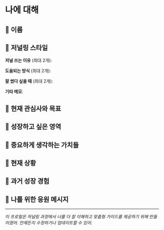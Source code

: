 # 나에 대해

## 👤 이름

<!-- 이름이나 선호하는 호칭 -->

## 🎨 저널링 스타일

**저널 쓰는 이유** (최대 2개):
<!-- 예: 생각 비우기, 통찰 얻기 -->

**도움되는 방식** (최대 2개):
<!-- 예: 공감받는 느낌, 가끔 짚어주기 -->

**잘 썼다 싶을 때** (최대 2개):
<!-- 예: 머리 정리됐을 때, 감정 털어냈을 때 -->

**기타 메모**:

## 🎯 현재 관심사와 목표

<!-- 요즘 가장 관심 있는 것, 이루고 싶은 것 -->

## 🌱 성장하고 싶은 영역

<!-- 더 발전하고 싶은 부분, 배우고 싶은 것 -->

## 💎 중요하게 생각하는 가치들

<!-- 내가 소중하게 여기는 가치관, 삶의 동기 -->

## 📍 현재 상황

<!-- 지금 하루는 주로 어떻게 보내고 있는지 -->

## 🌟 과거 성장 경험

<!-- 이전에 성장했던 경험, 배웠던 것들 -->

## 💪 나를 위한 응원 메시지

<!-- 저널링을 시작할 때마다 나에게 힘을 주는 메시지 -->

---

*이 프로필은 저널링 과정에서 너를 더 잘 이해하고 맞춤형 가이드를 제공하기 위해 만들어졌어.*
*언제든지 수정하거나 업데이트할 수 있어.*
